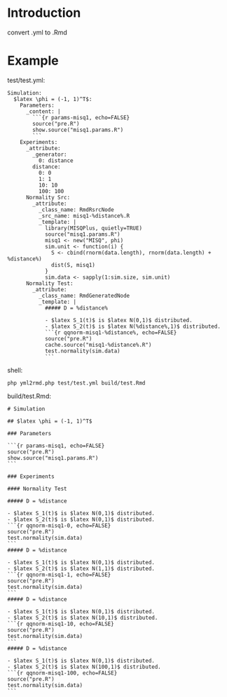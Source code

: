 # Introduction

convert .yml to .Rmd

# Example

test/test.yml: 

	Simulation:
	  $latex \phi = (-1, 1)^T$:
	    Parameters:
	      _content: |
	        ```{r params-misq1, echo=FALSE}
	        source("pre.R")
	        show.source("misq1.params.R")
	        ```
	    Experiments:
	      _attribute:
	        _generator:
	          0: distance
	        distance:
	          0: 0
	          1: 1
	          10: 10
	          100: 100
	      Normality Src:
	        _attribute:
	          _class_name: RmdRsrcNode
	          _src_name: misq1-%distance%.R
	          _template: |
	            library(MISQPlus, quietly=TRUE)
	            source("misq1.params.R")
	            misq1 <- new("MISQ", phi)
	            sim.unit <- function(i) {
	              S <- cbind(rnorm(data.length), rnorm(data.length) + %distance%)
	              dist(S, misq1)
	            }
	            sim.data <- sapply(1:sim.size, sim.unit)
	      Normality Test:
	        _attribute:
	          _class_name: RmdGeneratedNode
	          _template: |
	            ##### D = %distance%
	            
	            - $latex S_1(t)$ is $latex N(0,1)$ distributed.
	            - $latex S_2(t)$ is $latex N(%distance%,1)$ distributed.
	            ```{r qqnorm-misq1-%distance%, echo=FALSE}
	            source("pre.R")
	            cache.source("misq1-%distance%.R")
	            test.normality(sim.data)
	            ```

shell:

	php yml2rmd.php test/test.yml build/test.Rmd

build/test.Rmd:

	# Simulation
	
	## $latex \phi = (-1, 1)^T$
	
	### Parameters
	
	```{r params-misq1, echo=FALSE}
	source("pre.R")
	show.source("misq1.params.R")
	```
	
	### Experiments
	
	#### Normality Test
	
	##### D = %distance
	
	- $latex S_1(t)$ is $latex N(0,1)$ distributed.
	- $latex S_2(t)$ is $latex N(0,1)$ distributed.
	```{r qqnorm-misq1-0, echo=FALSE}
	source("pre.R")
	test.normality(sim.data)
	```
	##### D = %distance
	
	- $latex S_1(t)$ is $latex N(0,1)$ distributed.
	- $latex S_2(t)$ is $latex N(1,1)$ distributed.
	```{r qqnorm-misq1-1, echo=FALSE}
	source("pre.R")
	test.normality(sim.data)
	```
	##### D = %distance
	
	- $latex S_1(t)$ is $latex N(0,1)$ distributed.
	- $latex S_2(t)$ is $latex N(10,1)$ distributed.
	```{r qqnorm-misq1-10, echo=FALSE}
	source("pre.R")
	test.normality(sim.data)
	```
	##### D = %distance
	
	- $latex S_1(t)$ is $latex N(0,1)$ distributed.
	- $latex S_2(t)$ is $latex N(100,1)$ distributed.
	```{r qqnorm-misq1-100, echo=FALSE}
	source("pre.R")
	test.normality(sim.data)
	```
